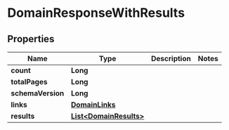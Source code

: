 

# DomainResponseWithResults


## Properties

| Name | Type | Description | Notes |
|------------ | ------------- | ------------- | -------------|
|**count** | **Long** |  |  |
|**totalPages** | **Long** |  |  |
|**schemaVersion** | **Long** |  |  |
|**links** | [**DomainLinks**](DomainLinks.md) |  |  |
|**results** | [**List&lt;DomainResults&gt;**](DomainResults.md) |  |  |



